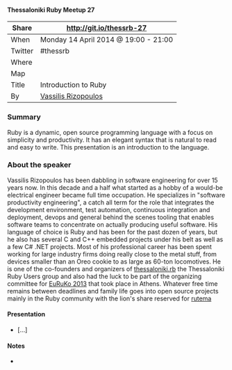 #### Thessaloniki Ruby Meetup 27

Share   | http://git.io/thessrb-27
------- | -------------------------------------------------
When    | Monday 14 April 2014 @ 19:00 - 21:00
Twitter | #thessrb
Where   |
Map     |
Title   | Introduction to Ruby
By      | [Vassilis Rizopoulos](https://github.com/damphyr)

### Summary

Ruby is a dynamic, open source programming language with a focus on simplicity
and productivity. It has an elegant syntax that is natural to read and easy to
write. This presentation is an introduction to the language.

### About the speaker

Vassilis Rizopoulos has been dabbling in software engineering for over 15 years
now. In this decade and a half what started as a hobby of a would-be electrical
engineer became full time occupation. He specializes in "software productivity
engineering", a catch all term for the role that integrates the development
environment, test automation, continuous integration and deployment, devops and
general behind the scenes tooling that enables software teams to concentrate on
actually producing useful software. His language of choice is Ruby and has been
for the past dozen of years, but he also has several C and C++ embedded projects
under his belt as well as a few C# .NET projects. Most of his professional
career has been spent working for large industry firms doing really close to the
metal stuff, from devices smaller than an Oreo cookie to as large as 60-ton
locomotives. He is one of the co-founders and organizers of [thessaloniki.rb][1]
the Thessaloniki Ruby Users group and also had the luck to be part of the
organizing committee for [EuRuKo 2013][2] that took place in Athens. Whatever
free time remains between deadlines and family life goes into open source
projects mainly in the Ruby community with the lion's share reserved for
[rutema][3]

#### Presentation

* [...]

#### Notes

* 

[1]: https://plus.google.com/u/0/b/117820512877082997368/117820512877082997368/posts
[2]: http://euruko2013.org
[3]: http://github.com/damphyr/rutema

